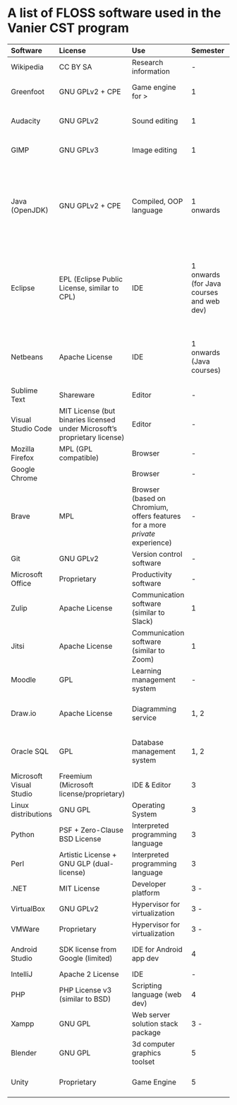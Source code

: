 ﻿# A list of FLOSS software used in the Vanier CST program

|**Software**|**License**|**Use**|**Semester**|**Course**|**isFLOSS**|**Alternative**|
| :- | :- | :- | :- | :- | :- | :- |
|Wikipedia|CC BY SA|Research information|-|-|-|-|
|Greenfoot|GNU GPLv2 + CPE|Game engine for >|1|Game Programming 1 |1|-|
|Audacity		|GNU GPLv2|Sound editing|1|Game Programming 1 |1|-|
|GIMP|GNU GPLv3|Image editing|1|Game Programming 1|1|-|
|Java (OpenJDK)|GNU GPLv2 + CPE|Compiled, OOP language|1 onwards|Programming 1, Programming 2, Programming Patterns, Application Development (mobile)|1|-|
|Eclipse|EPL (Eclipse Public License, similar to CPL)|IDE|1 onwards (for Java courses and web dev)|Programming 1, Programming 2, Programming Patterns, Internet Programming, Ecommerce|1|-|
|Netbeans|Apache License|IDE|1 onwards (Java courses)|Programming 1, Programming 2, Programming Patterns|1|-|
|Sublime Text|Shareware|Editor|-|-|0|-|
|Visual Studio Code|MIT License (but binaries licensed under Microsoft’s proprietary license)|Editor|-|-|1|VSCodium|
|Mozilla Firefox|MPL (GPL compatible)|Browser|-|-|1|-|
|Google Chrome||Browser|-|-|-|-|
|Brave|MPL|Browser (based on Chromium, offers features for a more *private* experience)|-|-|1|-|
|Git|GNU GPLv2|Version control software|-|-|1|-|
|Microsoft Office|Proprietary |Productivity software|-|-|0|LibreOffice|
|Zulip|Apache License|Communication software (similar to Slack)|1|Game Programming 1|1|-|
|Jitsi|Apache License|Communication software (similar to Zoom)|1|Game Programming 1|1|-|
|Moodle|GPL|Learning management system|-|-|1|-|
|Draw.io|Apache License|Diagramming service|1, 2|Intro to Computer Science, Database|1|-|
|Oracle SQL|GPL|Database management system|1, 2 |Intro to Computer Science, Database|1|-|
|Microsoft Visual Studio|Freemium (Microsoft license/proprietary)|IDE & Editor|3|Application Development (Desktop)|0|-|
|Linux distributions|GNU GPL|Operating System|3|Unix |1|-|
|Python|PSF + Zero-Clause BSD License|Interpreted programming language |3|Unix (scripting purposes)|1|-|
|Perl|Artistic License + GNU GLP (dual-license)|Interpreted programming language|3|Unix (scripting purposes)|1|-|
|.NET|MIT License|Developer platform |3 -|-|1|-|
|VirtualBox|GNU GPLv2|Hypervisor for virtualization|3 -|Unix|1|-|
|VMWare|Proprietary |Hypervisor for virtualization|3 -|Unix|0|-|
|Android Studio|SDK license from Google (limited)|IDE for Android app dev|4|Application Development (mobile)|0|-|
|IntelliJ|Apache 2 License|IDE|-|-|0|Eclipse|
|PHP|PHP License v3 (similar to BSD)|Scripting language (web dev)|4|Ecommerce|1|-|
|Xampp|GNU GPL|Web server solution stack package|3 -|Internet Programming|1|-|
|Blender|GNU GPL|3d computer graphics toolset|5|Game Programming 2|1|-|
|Unity|Proprietary|Game Engine|5|Game Programming 2|0|Godot (MIT License)|


